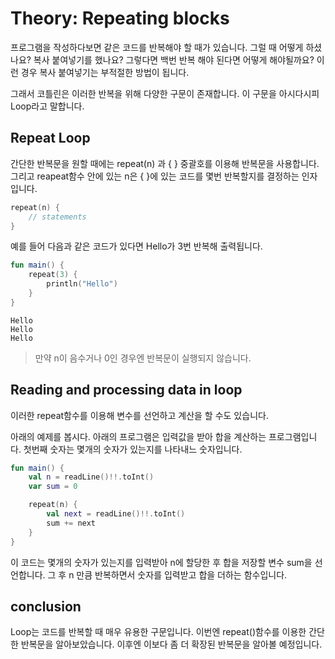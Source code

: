 # Theory: Repeating blocks

프로그램을 작성하다보면 같은 코드를 반복해야 할 때가 있습니다. 그럴 때 어떻게 하셨나요? 복사 붙여넣기를 했나요? 그렇다면 백번 반복 해야 된다면 어떻게 해야될까요? 이런 경우 복사 붙여넣기는 부적절한 방법이 됩니다.

그래서 코틀린은 이러한 반복을 위해 다양한 구문이 존재합니다. 이 구문을 아시다시피 Loop라고 말합니다. 

## Repeat Loop

간단한 반복문을 원할 때에는 repeat(n) 과 { } 중괄호를 이용해 반복문을 사용합니다. 그리고 reapeat함수 안에 있는 n은 { }에 있는 코드를 몇번 반복할지를 결정하는 인자입니다.

```kotlin
repeat(n) {
    // statements
}
```

예를 들어 다음과 같은 코드가 있다면 Hello가 3번 반복해 출력됩니다.

```kotlin
fun main() {
    repeat(3) {
        println("Hello")
    }
}
```

```text
Hello
Hello
Hello
```

> 만약 n이 음수거나 0인 경우엔 반복문이 실행되지 않습니다.

## Reading and processing data in loop

이러한 repeat함수를 이용해 변수를 선언하고 계산을 할 수도 있습니다.

아래의 예제를 봅시다. 아래의 프로그램은 입력값을 받아 합을 계산하는 프로그램입니다. 첫번째 숫자는 몇개의 숫자가 있는지를 나타내느 숫자입니다.

```kotlin
fun main() {
    val n = readLine()!!.toInt()
    var sum = 0

    repeat(n) {
        val next = readLine()!!.toInt()
        sum += next
    }
}
```

이 코드는 몇개의 숫자가 있는지를 입력받아 n에 할당한 후 합을 저장할 변수 sum을 선언합니다. 그 후 n 만큼 반복하면서 숫자를 입력받고 합을 더하는 함수입니다.

## conclusion
Loop는 코드를 반복할 때 매우 유용한 구문입니다. 이번엔 repeat()함수를 이용한 간단한 반복문을 알아보았습니다. 이후엔 이보다 좀 더 확장된 반복문을 알아볼 예정입니다.